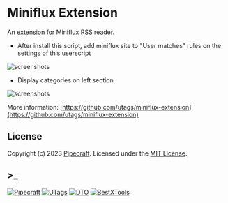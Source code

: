 # Miniflux Extension

An extension for Miniflux RSS reader.

- After install this script, add miniflux site to "User matches" rules on the settings of this userscript

![screenshots](https://greasyfork.s3.us-east-2.amazonaws.com/ch17zfph42b2gk1xfrdri1emycqb)

- Display categories on left section

![screenshots](https://greasyfork.s3.us-east-2.amazonaws.com/5vx4kzvgcx9n72n3kuin7dlfpw8d)

More information: [https://github.com/utags/miniflux-extension](https://github.com/utags/miniflux-extension)

## License

Copyright (c) 2023 [Pipecraft](https://www.pipecraft.net). Licensed under the [MIT License](https://github.com/utags/miniflux-extension/blob/main/LICENSE).

## >\_

[![Pipecraft](https://img.shields.io/badge/site-pipecraft-brightgreen)](https://www.pipecraft.net)
[![UTags](https://img.shields.io/badge/site-UTags-brightgreen)](https://utags.pipecraft.net)
[![DTO](https://img.shields.io/badge/site-DTO-brightgreen)](https://dto.pipecraft.net)
[![BestXTools](https://img.shields.io/badge/site-bestxtools-brightgreen)](https://www.bestxtools.com)
